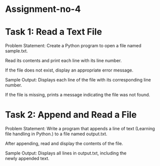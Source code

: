 # Assignment-no-4

# Task 1: Read a Text File
Problem Statement: Create a Python program to open a file named sample.txt.

Read its contents and print each line with its line number.

If the file does not exist, display an appropriate error message.

Sample Output: Displays each line of the file with its corresponding line number.

If the file is missing, prints a message indicating the file was not found.

# Task 2: Append and Read a File
Problem Statement: Write a program that appends a line of text (Learning file handling in Python.) to a file named output.txt.

After appending, read and display the contents of the file.

Sample Output: Displays all lines in output.txt, including the newly appended text.
